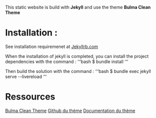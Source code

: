 This static website is build with **Jekyll** and use the theme **Bulma Clean Theme**

# Installation :
See installation requiremenet at [Jekyllrb.com](jekyllrb.com/doc/installation)

When the installation of jekyll is completed, you can install the project dependencies with the command :
‘‘‘bash
$ bundle install
‘‘‘

Then build the solution with the command :
‘‘‘bash
$ bundle exec jekyll serve --livereload
‘‘‘

# Ressources
[Bulma Clean Theme](https://jamstackthemes.dev/theme/bulma-clean-theme/)
[Github du thème](https://github.com/chrisrhymes/bulma-clean-theme)
[Documentation du thème](https://www.csrhymes.com/bulma-clean-theme/docs/) 